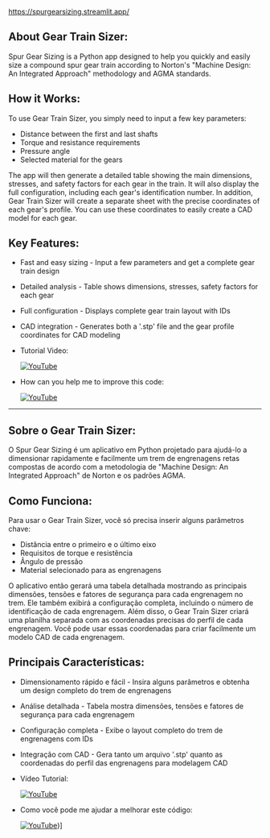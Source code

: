 https://spurgearsizing.streamlit.app/

## About Gear Train Sizer:

Spur Gear Sizing is a Python app designed to help you quickly and easily size a compound spur gear train according to Norton's "Machine Design: An Integrated Approach" methodology and AGMA standards.

## How it Works:

To use Gear Train Sizer, you simply need to input a few key parameters:
- Distance between the first and last shafts
- Torque and resistance requirements
- Pressure angle
- Selected material for the gears

The app will then generate a detailed table showing the main dimensions, stresses, and safety factors for each gear in the train. It will also display the full configuration, including each gear's identification number.
In addition, Gear Train Sizer will create a separate sheet with the precise coordinates of each gear's profile. You can use these coordinates to easily create a CAD model for each gear.

## Key Features:

- Fast and easy sizing - Input a few parameters and get a complete gear train design
- Detailed analysis - Table shows dimensions, stresses, safety factors for each gear
- Full configuration - Displays complete gear train layout with IDs
- CAD integration - Generates both a '.stp' file and the gear profile coordinates for CAD modeling

- Tutorial Video:

  [![YouTube](https://img.shields.io/badge/YouTube-FF0000?style=for-the-badge&logo=youtube&logoColor=white)](https://youtu.be/T1YwprHeOw4)

- How can you help me to improve this code:

  [![YouTube](https://img.shields.io/badge/YouTube-FF0000?style=for-the-badge&logo=youtube&logoColor=white)](https://www.youtube.com/watch?v=z66-aUrW6dE&t=58s)
  
---

## Sobre o Gear Train Sizer:

O Spur Gear Sizing é um aplicativo em Python projetado para ajudá-lo a dimensionar rapidamente e facilmente um trem de engrenagens retas compostas de acordo com a metodologia de "Machine Design: An Integrated Approach" de Norton e os padrões AGMA.

## Como Funciona:

Para usar o Gear Train Sizer, você só precisa inserir alguns parâmetros chave:
- Distância entre o primeiro e o último eixo
- Requisitos de torque e resistência
- Ângulo de pressão
- Material selecionado para as engrenagens

O aplicativo então gerará uma tabela detalhada mostrando as principais dimensões, tensões e fatores de segurança para cada engrenagem no trem. Ele também exibirá a configuração completa, incluindo o número de identificação de cada engrenagem. Além disso, o Gear Train Sizer criará uma planilha separada com as coordenadas precisas do perfil de cada engrenagem. Você pode usar essas coordenadas para criar facilmente um modelo CAD de cada engrenagem.

## Principais Características:

- Dimensionamento rápido e fácil - Insira alguns parâmetros e obtenha um design completo do trem de engrenagens
- Análise detalhada - Tabela mostra dimensões, tensões e fatores de segurança para cada engrenagem
- Configuração completa - Exibe o layout completo do trem de engrenagens com IDs
- Integração com CAD - Gera tanto um arquivo '.stp' quanto as coordenadas do perfil das engrenagens para modelagem CAD

- Vídeo Tutorial:

  [![YouTube](https://img.shields.io/badge/YouTube-FF0000?style=for-the-badge&logo=youtube&logoColor=white)](https://youtu.be/T1YwprHeOw4)

- Como você pode me ajudar a melhorar este código:

  [![YouTube](https://img.shields.io/badge/YouTube-FF0000?style=for-the-badge&logo=youtube&logoColor=white)](https://www.youtube.com/watch?v=z66-aUrW6dE&t=58s))]


